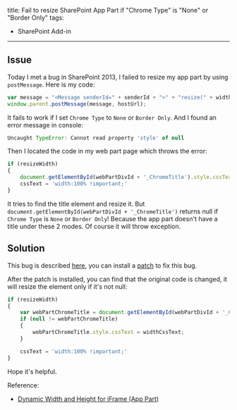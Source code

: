 title: Fail to resize SharePoint App Part if "Chrome Type" is "None" or "Border Only"
tags:
- SharePoint Add-in
---

## Issue

Today I met a bug in SharePoint 2013, I failed to resize my app part by using `postMessage`. Here is my code:

```js
var message = "<Message senderId=" + senderId + ">" + "resize(" + width + "," + height + ")</Message>";
window.parent.postMessage(message, hostUrl);
```

It fails to work if I set `Chrome Type` to `None` or `Border Only`. And I found an error message in console:

```js
Uncaught TypeError: Cannot read property 'style' of null
```

Then I located the code in my web part page which throws the error:

```js
if (resizeWidth)
{
    document.getElementById(webPartDivId + '_ChromeTitle').style.cssText = widthCssText;
    cssText = 'width:100% !important;'
}
```

It tries to find the title element and resize it. But `document.getElementById(webPartDivId + '_ChromeTitle')` returns null if `Chrome Type` is `None` or `Border Only`!
Because the app part doesn't have a title under these 2 modes. Of course it will throw exception.

## Solution

This bug is described [here](http://social.msdn.microsoft.com/Forums/en-US/ea4b1ab6-3d44-4792-bce2-79056269852a/dynamic-width-and-height-for-iframe-app-part?forum=appsforsharepoint), you can install a [patch](http://blogs.technet.com/b/stefan_gossner/archive/2013/03/21/march-public-update-for-sharepoint-2013-available-and-mandatory.aspx) to fix this bug.

After the patch is installed, you can find that the original code is changed, it will resize the element only if it's not null:

```js
if (resizeWidth)
{
    var webPartChromeTitle = document.getElementById(webPartDivId + '_ChromeTitle');
    if (null != webPartChromeTitle)
    {
        webPartChromeTitle.style.cssText = widthCssText;
    }

    cssText = 'width:100% !important;'
}
```

Hope it's helpful.

Reference:

- [Dynamic Width and Height for iFrame (App Part)](http://social.msdn.microsoft.com/Forums/en-US/ea4b1ab6-3d44-4792-bce2-79056269852a/dynamic-width-and-height-for-iframe-app-part?forum=appsforsharepoint)
